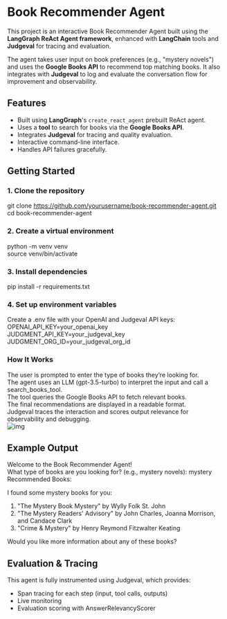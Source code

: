 # Book Recommender Agent

This project is an interactive Book Recommender Agent built using the **LangGraph ReAct Agent framework**, enhanced with **LangChain** tools and **Judgeval** for tracing and evaluation.<br>

The agent takes user input on book preferences (e.g., "mystery novels") and uses the **Google Books API** to recommend top matching books. It also integrates with **Judgeval** to log and evaluate the conversation flow for improvement and observability.<br>

## Features

- Built using **LangGraph**'s `create_react_agent` prebuilt ReAct agent.<br>
- Uses a **tool** to search for books via the **Google Books API**.<br>
- Integrates **Judgeval** for tracing and quality evaluation.<br>
- Interactive command-line interface.<br>
- Handles API failures gracefully.<br>

## Getting Started
### 1. Clone the repository

git clone https://github.com/yourusername/book-recommender-agent.git <br>
cd book-recommender-agent <br>

### 2. Create a virtual environment
python -m venv venv <br>
source venv/bin/activate <br> 

### 3. Install dependencies
pip install -r requirements.txt <br>

### 4. Set up environment variables
Create a .env file with your OpenAI and Judgeval API keys: <br>
OPENAI_API_KEY=your_openai_key <br>
JUDGMENT_API_KEY=your_judgeval_key <br>
JUDGMENT_ORG_ID=your_judgeval_org_id <br>

### How It Works
The user is prompted to enter the type of books they’re looking for. <br>
The agent uses an LLM (gpt-3.5-turbo) to interpret the input and call a search_books_tool. <br>
The tool queries the Google Books API to fetch relevant books. <br>
The final recommendations are displayed in a readable format. <br>
Judgeval traces the interaction and scores output relevance for observability and debugging. <br>
![img](https://github.com/user-attachments/assets/b2725000-60aa-412e-9e61-3d70d21b8af8)




## Example Output
Welcome to the Book Recommender Agent! <br>
What type of books are you looking for? (e.g., mystery novels): mystery <br>
Recommended Books: <br>

I found some mystery books for you: <br>

1. "The Mystery Book Mystery" by Wylly Folk St. John <br>
2. "The Mystery Readers' Advisory" by John Charles, Joanna Morrison, and Candace Clark <br>
3. "Crime & Mystery" by Henry Reymond Fitzwalter Keating <br>

Would you like more information about any of these books?<br>

## Evaluation & Tracing
This agent is fully instrumented using Judgeval, which provides:<br>
- Span tracing for each step (input, tool calls, outputs)<br>
- Live monitoring<br>
- Evaluation scoring with AnswerRelevancyScorer<br>
